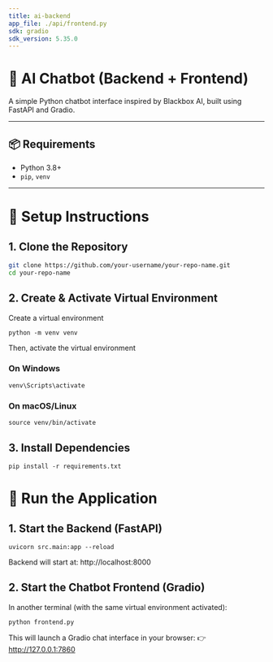 ```yaml
---
title: ai-backend
app_file: ./api/frontend.py
sdk: gradio
sdk_version: 5.35.0
---
```

# 🧠 AI Chatbot (Backend + Frontend)

A simple Python chatbot interface inspired by Blackbox AI, built using FastAPI and Gradio.

---

## 📦 Requirements

- Python 3.8+
- `pip`, `venv`

---

# 🔧 Setup Instructions

## 1. Clone the Repository

```bash
git clone https://github.com/your-username/your-repo-name.git
cd your-repo-name
```


## 2. Create & Activate Virtual Environment

Create a virtual environment
```
python -m venv venv
```

Then, activate the virtual environment

### On Windows
```
venv\Scripts\activate
```
### On macOS/Linux
```
source venv/bin/activate
```

## 3. Install Dependencies
```
pip install -r requirements.txt
```

# 🚀 Run the Application
## 1. Start the Backend (FastAPI)
```
uvicorn src.main:app --reload
```
Backend will start at: http://localhost:8000
## 2. Start the Chatbot Frontend (Gradio)

In another terminal (with the same virtual environment activated):
```
python frontend.py
```
This will launch a Gradio chat interface in your browser:
👉 http://127.0.0.1:7860



